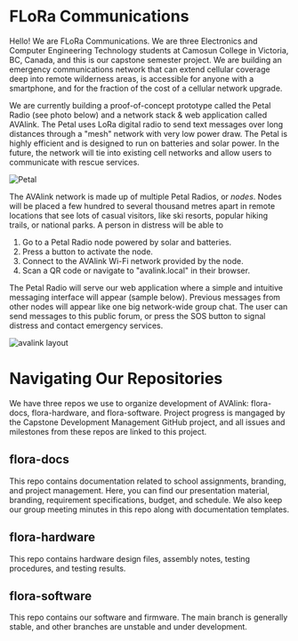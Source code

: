 # FLoRa Communications

Hello! We are FLoRa Communications.
We are three Electronics and Computer Engineering Technology students at Camosun College in Victoria, BC, Canada, and this is our capstone semester project.
We are building an emergency communications network that can extend cellular coverage deep into remote wilderness areas, is accessible for anyone with a smartphone, and for the fraction of the cost of a cellular network upgrade.

We are currently building a proof-of-concept prototype called the Petal Radio (see photo below) and a network stack & web application called AVAlink. 
The Petal uses LoRa digital radio to send text messages over long distances through a "mesh" network with very low power draw.
The Petal is highly efficient and is designed to run on batteries and solar power.
In the future, the network will tie into existing cell networks and allow users to communicate with rescue services.

![Petal](https://github.com/user-attachments/assets/99636dc9-3c5e-4dd9-85fc-07d69e1258d2)

The AVAlink network is made up of multiple Petal Radios, or _nodes_. Nodes will be placed a few hundred to several thousand metres apart in remote locations that see lots of casual visitors, like ski resorts, popular hiking trails, or national parks.
A person in distress will be able to
1. Go to a Petal Radio node powered by solar and batteries.
2. Press a button to activate the node.
3. Connect to the AVAlink Wi-Fi network provided by the node.
4. Scan a QR code or navigate to "avalink.local" in their browser.

The Petal Radio will serve our web application where a simple and intuitive messaging interface will appear (sample below). Previous messages from other nodes will appear like one big network-wide group chat.
The user can send messages to this public forum, or press the SOS button to signal distress and contact emergency services.

![avalink layout](https://github.com/user-attachments/assets/d5fd395c-557e-4b48-9877-57e4437c1610)


# Navigating Our Repositories

We have three repos we use to organize development of AVAlink: flora-docs, flora-hardware, and flora-software.
Project progress is mangaged by the Capstone Development Management GitHub project, and all issues and milestones from these repos are linked to this project.

## flora-docs

This repo contains documentation related to school assignments, branding, and project management. 
Here, you can find our presentation material, branding, requirement specifications, budget, and schedule.
We also keep our group meeting minutes in this repo along with documentation templates.

## flora-hardware

This repo contains hardware design files, assembly notes, testing procedures, and testing results.

## flora-software

This repo contains our software and firmware. The main branch is generally stable, and other branches are unstable and under development.

<!---
flora-comms/flora-comms is a ✨ special ✨ repository because its `README.md` (this file) appears on your GitHub profile.
You can click the Preview link to take a look at your changes.
--->

